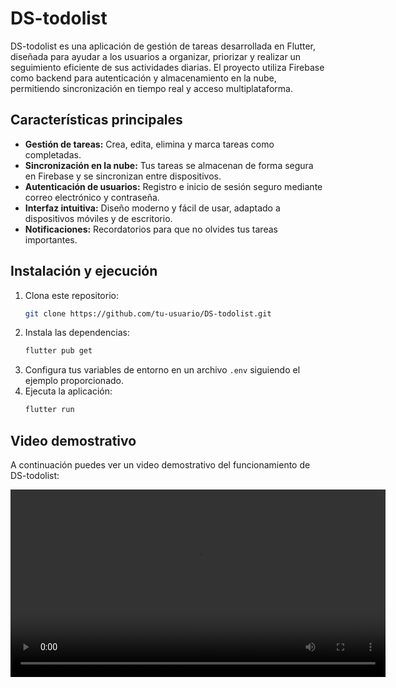 # DS-todolist

DS-todolist es una aplicación de gestión de tareas desarrollada en Flutter, diseñada para ayudar a los usuarios a organizar, priorizar y realizar un seguimiento eficiente de sus actividades diarias. El proyecto utiliza Firebase como backend para autenticación y almacenamiento en la nube, permitiendo sincronización en tiempo real y acceso multiplataforma.

## Características principales

- **Gestión de tareas:** Crea, edita, elimina y marca tareas como completadas.
- **Sincronización en la nube:** Tus tareas se almacenan de forma segura en Firebase y se sincronizan entre dispositivos.
- **Autenticación de usuarios:** Registro e inicio de sesión seguro mediante correo electrónico y contraseña.
- **Interfaz intuitiva:** Diseño moderno y fácil de usar, adaptado a dispositivos móviles y de escritorio.
- **Notificaciones:** Recordatorios para que no olvides tus tareas importantes.

## Instalación y ejecución

1. Clona este repositorio:
   ```sh
   git clone https://github.com/tu-usuario/DS-todolist.git
   ```
2. Instala las dependencias:
   ```sh
   flutter pub get
   ```
3. Configura tus variables de entorno en un archivo `.env` siguiendo el ejemplo proporcionado.
4. Ejecuta la aplicación:
   ```sh
   flutter run
   ```

## Video demostrativo

A continuación puedes ver un video demostrativo del funcionamiento de DS-todolist:

<video src="assets/demo.mp4" controls width="600">
  Tu navegador no soporta la reproducción de videos.
</video>

